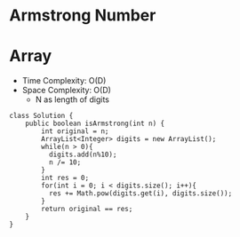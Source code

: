# Armstrong Number

# Array

- Time Complexity: O(D)
- Space Complexity: O(D)
  - N as length of digits

```
class Solution {
    public boolean isArmstrong(int n) {
        int original = n;
        ArrayList<Integer> digits = new ArrayList();
        while(n > 0){
          digits.add(n%10);
          n /= 10;
        }
        int res = 0;
        for(int i = 0; i < digits.size(); i++){
          res += Math.pow(digits.get(i), digits.size());
        }
        return original == res;
    }
}
```
